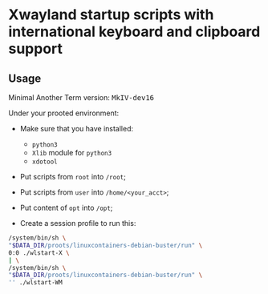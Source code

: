 # **Xwayland** startup scripts with international keyboard and clipboard support

## Usage

Minimal Another&nbsp;Term version: <kbd>MkIV-dev16</kbd>

Under your prooted environment:

* Make sure that you have installed:

  * `python3`
  * `Xlib` module for `python3`
  * `xdotool`

* Put scripts from `root` into `/root`;

* Put scripts from `user` into `/home/<your_acct>`;

* Put content of `opt` into `/opt`;

* Create a session profile to run this:

```sh
/system/bin/sh \
"$DATA_DIR/proots/linuxcontainers-debian-buster/run" \
0:0 ./wlstart-X \
| \
/system/bin/sh \
"$DATA_DIR/proots/linuxcontainers-debian-buster/run" \
'' ./wlstart-WM
```
